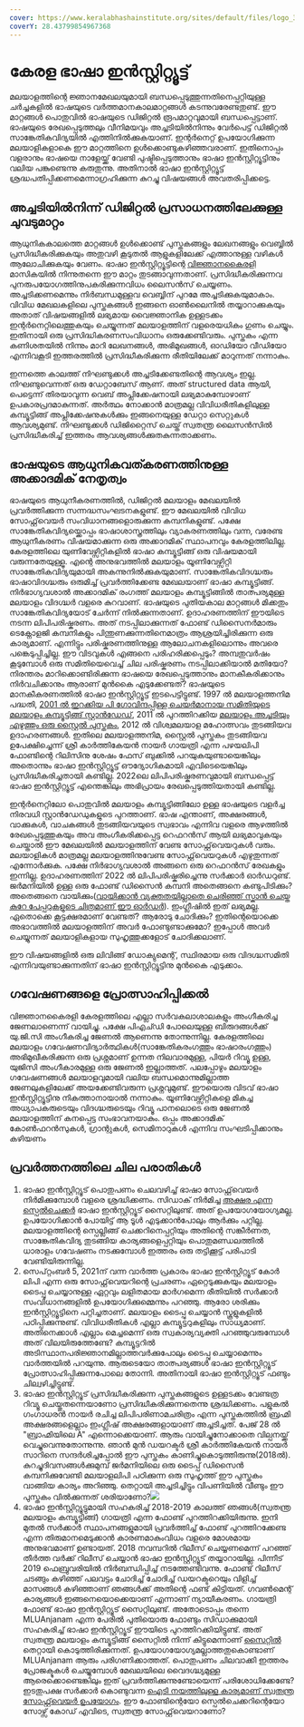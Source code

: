 ```yaml
---
cover: https://www.keralabhashainstitute.org/sites/default/files/logo_3_0.png
coverY: 28.43799854967368
---
```


# കേരള ഭാഷാ ഇൻസ്റ്റിറ്റ്യൂട്ട്



മലയാളത്തിന്റെ ജ്ഞാനമേഖലയുമായി ബന്ധപ്പെടുത്തുന്നതിനെപ്പറ്റിയുള്ള ചർച്ചകളിൽ ഭാഷയുടെ വർത്തമാനകാലമാറ്റങ്ങൾ കടന്നുവരേണ്ടതുണ്ട്. ഈ മാറ്റങ്ങൾ പൊതുവിൽ ഭാഷയുടെ ഡിജിറ്റൽ രൂപമാറ്റവുമായി ബന്ധപ്പെട്ടാണ്. ഭാഷയുടെ രേഖപ്പെടുത്തലും വീനിമയവും അച്ചടിയിൽനിന്നും വേർപെട്ട് ഡിജിറ്റൽ സാങ്കേതികവിദ്യയിൽ എത്തിനിൽക്കുകയാണ്. ഇന്റർനെറ്റ് ഉപയോഗിക്കുന്ന മലയാളികളാകെ ഈ മാറ്റത്തിനെ ഉൾക്കൊണ്ടുകഴിഞ്ഞവരാണ്. ഇതിനൊപ്പം വളരാനും ഭാഷയെ നാളേയ്ക്ക് വേണ്ടി പുഷ്ടിപ്പെടുത്താനും ഭാഷാ ഇൻസ്റ്റിറ്റ്യൂട്ടിനും വലിയ പങ്കുണ്ടെന്നു കരുതുന്നു. അതിനാൽ ഭാഷാ ഇൻസ്റ്റിറ്റ്യൂട്ട് ശ്രദ്ധപതിപ്പിക്കണമെന്നാഗ്രഹിക്കുന്ന കുറച്ചു വിഷയങ്ങൾ അവതരിപ്പിക്കട്ടെ.

## അച്ചടിയിൽനിന്ന് ഡിജിറ്റൽ പ്രസാധനത്തിലേക്കുള്ള ചുവടുമാറ്റം

ആധുനികകാലത്തെ മാറ്റങ്ങൾ ഉൾക്കൊണ്ട് പുസ്തകങ്ങളും ലേഖനങ്ങളും വെബ്ബിൽ പ്രസിദ്ധീകരിക്കുകയും അതുവഴി കൂടുതൽ ആളുകളിലേക്ക് എത്താനുള്ള വഴികൾ ആലോചിക്കുകയും വേണം. ഭാഷാ ഇൻസ്റ്റിറ്റ്യൂട്ടിന്റെ [വിജ്ഞാനകൈരളി](https://www.keralabhashainstitute.org/node/173) മാസികയിൽ നിന്നുതന്നെ ഈ മാറ്റം തുടങ്ങാവുന്നതാണ്. പ്രസിദ്ധീകരിക്കുന്നവ പുനരുപയോഗത്തിനുപകരിക്കുന്നവിധം ലൈസൻസ് ചെയ്യണം. അച്ചടിക്കണമെന്നും നിർബന്ധമുള്ളവ വെബ്ബിന് പുറമേ അച്ചടിക്കുകയുമാകാം. വിവിധ മേഖലകളിലെ പുസ്തകങ്ങൾ ഇങ്ങനെ ഓൺലൈനിൽ തയ്യാറാക്കുകയും അതാത് വിഷയങ്ങളിൽ ലഭ്യമായ വൈജ്ഞാനിക ഉള്ളടക്കം ഇന്റർനെറ്റിലെത്തുകയും ചെയ്യുന്നത് മലയാളത്തിന് വളരെയധികം ഗുണം ചെയ്യും. ഇതിനായി ഒരു പ്രസിദ്ധികരണസംവിധാനം ഒരുക്കേണ്ടിവരും. പുസ്തകം എന്ന കണിശതയിൽ നിന്നും മാറി ലേഖനങ്ങൾ, അഭിമുഖങ്ങൾ, ഓഡിയോ വീഡിയോ എന്നിവകൂടി ഇത്തരത്തിൽ പ്രസിദ്ധീകരിക്കുന്ന രീതിയിലേക്ക് മാറുന്നത് നന്നാകും.

ഇന്നത്തെ കാലത്ത് നിഘണ്ടുക്കൾ അച്ചടിക്കേണ്ടതിന്റെ ആവശ്യം ഇല്ല. നിഘണ്ടുവെന്നത് ഒരു ഡേറ്റാബേസ് ആണ്. അത് structured data ആയി, പെട്ടെന്ന് തിരയാവുന്ന വെബ് അപ്ലിക്കേഷനായി ലഭ്യമാകുമ്പോഴാണ് ഉപകാരപ്രദമാകുന്നത്. അർത്ഥം നോക്കാൻ മാത്രമല്ല വിവിധരീതികളിലുള്ള കമ്പ്യൂട്ടിങ്ങ് അപ്ലിക്കേഷനുകൾക്കും ഇങ്ങനെയുള്ള ഡേറ്റാ സെറ്റുകൾ ആവശ്യമുണ്ട്. നിഘണ്ടുക്കൾ ഡിജിറ്റൈസ് ചെയ്ത് സ്വതന്ത്ര ലൈസൻസിൽ പ്രസിദ്ധീകരിച്ച് ഇത്തരം ആവശ്യങ്ങൾക്കുതകുന്നതാക്കണം.

## ഭാഷയുടെ ആധുനികവത്കരണത്തിനുള്ള അക്കാദമിക് നേതൃത്വം

ഭാഷയുടെ ആധുനീകരണത്തിൽ, ഡിജിറ്റൽ മലയാളം മേഖലയിൽ പ്രവർത്തിക്കുന്ന സന്നദ്ധസംഘടനകളുണ്ട്. ഈ മേഖലയിൽ വിവിധ സോഫ്റ്റ്‌വെയർ സംവിധാനങ്ങളൊരുക്കുന്ന കമ്പനികളുണ്ട്. പക്ഷേ സാങ്കേതികവിദ്യയ്ക്കൊപ്പം ഭാഷാശാസ്ത്രത്തിലും വ്യാകരണത്തിലും വന്ന, വരേണ്ട ആധുനീകരണം വിഷയമാക്കുന്ന ഒരു അക്കാദമിക് സ്ഥാപനവും കേരളത്തിലില്ല. കേരളത്തിലെ യുണിവേഴ്സിറ്റികളിൽ ഭാഷാ കമ്പ്യൂട്ടിങ്ങ് ഒരു വിഷയമായി വരുന്നതേയുള്ളൂ. എന്റെ അനുഭവത്തിൽ മലയാളം യൂണിവേഴ്സിറ്റി സാങ്കേതികവിദ്യയുമായി അകന്നുനിൽക്കുകയുമാണ്. സാങ്കേതികവിദഗ്ദ്ധരും ഭാഷാവിദഗ്ദ്ധരും ഒരുമിച്ച് പ്രവർത്തിക്കേണ്ട മേഖലയാണ് ഭാഷാ കമ്പ്യൂട്ടിങ്ങ്. നിർഭാഗ്യവശാൽ അക്കാദമിക് രംഗത്ത് മലയാളം കമ്പ്യൂട്ടിങ്ങിൽ താത്പര്യമുള്ള മലയാളം വിദഗ്ദ്ധർ വളരെ കുറവാണ്. ഭാഷയുടെ പുതിയകാല മാറ്റങ്ങൾ മിക്കതും സാങ്കേതികവിദ്യയോട് ചേർന്ന് നിൽക്കുന്നതാണ്. ഉദാഹരണത്തിന് ഈയിടെ നടന്ന ലിപിപരിഷ്കരണം. അത് നടപ്പിലാക്കുന്നത് ഫോണ്ട് ഡിസൈനർമാരും ടെക്നോളജി കമ്പനികളും പിന്തുണക്കുന്നതിനെമാത്രം ആശ്രയിച്ചിരിക്കുന്ന ഒരു കാര്യമാണ്. എന്നിട്ടും പരിഷ്കരണത്തിനുള്ള ആലോചനകളിലൊന്നും അവരെ പങ്കെടുപ്പിച്ചില്ല. ഈ വിടവുകൾ എങ്ങനെ പരിഹരിക്കപ്പെടും? അമ്പതുവർഷം കൂടുമ്പോൾ ഒരു സമിതിയെവെച്ച് ചില പരിഷ്കരണം നടപ്പിലാക്കിയാൽ മതിയോ? നിരന്തരം മാറിക്കൊണ്ടിരിക്കുന്ന ഭാഷയെ രേഖപ്പെടുത്താനും മാനകീകരിക്കാനും നിർവചിക്കാനും ആരാണ് മുൻകൈ എടുക്കേണ്ടത്? ഭാഷയുടെ മാനകീകരണത്തിൽ ഭാഷാ ഇൻസ്റ്റിറ്റ്യൂട്ട് ഇടപെട്ടിട്ടുണ്ട്. 1997 ൽ മലയാളത്തനിമ പദ്ധതി, [2001 ൽ ഇറക്കിയ പി ഗോവിന്ദപ്പിള്ള ചെയർമാനായ സമിതിയുടെ മലയാളം കമ്പ്യൂട്ടിങ്ങ് സ്റ്റാൻഡേഡ്](https://www.keralabhashainstitute.org/sites/default/files/inline-files/malayalam%20standardization%20report\_2.pdf), 2011 ൽ പുറത്തിറക്കിയ [മലയാളം അച്ചടിയും എഴുത്തും ഒരു സ്റ്റൈൽ പുസ്തകം](https://www.keralabhashainstitute.org/sites/default/files/inline-files/Orustyle%20pusthakam.pdf), 2012 ൽ വിശ്വമലയാള മഹോത്സവം തുടങ്ങിയവ ഉദാഹരണങ്ങൾ. ഇതിലെ മലയാളത്തനിമ, സ്റ്റൈൽ പുസ്തകം തുടങ്ങിയവ ഉപേക്ഷിച്ചെന്ന് ശ്രീ കാർത്തികേയൻ നായർ ഗായത്രി എന്ന പഴയലിപി ഫോണ്ടിന്റെ റിലിസിനു ശേഷം ഫേസ് ബുക്കിൽ പറയുകയുണ്ടായെങ്കിലും അതൊന്നും ഭാഷാ ഇൻസ്റ്റിറ്റ്യൂട്ട് ഔദ്യോഗികമായി എവിടെയെങ്കിലും പ്രസിദ്ധീകരിച്ചതായി കണ്ടില്ല. 2022ലെ ലിപിപരിഷ്കരണവുമായി ബന്ധപ്പെട്ട് ഭാഷാ ഇൻസ്റ്റിറ്റ്യൂട്ട് എന്തെങ്കിലും അഭിപ്രായം രേഖപ്പെടുത്തിയതായി കണ്ടില്ല.

ഇന്റർനെറ്റിലോ പൊതുവിൽ മലയാളം കമ്പ്യൂട്ടിങ്ങിലോ ഉള്ള ഭാഷയുടെ വളർച്ച നിരവധി സ്റ്റാൻഡേഡുകളുടെ പുറത്താണ്. ഭാഷ എന്താണ്, അക്ഷരങ്ങൾ, വാക്കുകൾ, വാചകങ്ങൾ തുടങ്ങിയവയുടെ സ്വഭാവം എന്നിവ വളരെ ആഴത്തിൽ രേഖപ്പെടുത്തുകയും അവ അംഗീകരിക്കപ്പെട്ട റെഫറൻസ് ആയി ലഭ്യമാവുകയും ചെയ്താൽ ഈ മേഖലയിൽ മലയാളത്തിന് വേണ്ട സോഫ്റ്റ്‌വെയറുകൾ വരും. മലയാളികൾ മാത്രമല്ല മലയാളത്തിനുവേണ്ട സോഫ്റ്റ്‌വെയറുകൾ എഴുതുന്നത് എന്നോർക്കുക. പക്ഷേ നിർഭാഗ്യവശാൽ അങ്ങനെ ഒരു റെഫറൻസ് രേഖകളും ഇന്നില്ല. ഉദാഹരണത്തിന് 2022 ൽ ലിപിപരിഷ്കരിച്ചെന്നു സർക്കാർ ഓർഡറുണ്ട്. ജർമനിയിൽ ഉള്ള ഒരു ഫോണ്ട് ഡിസൈൻ കമ്പനി അതെങ്ങനെ കണ്ടുപിടിക്കും? അതെങ്ങനെ വായിക്കും([വായിക്കാൻ വ്യക്തതയില്ലാതെ ചെരിഞ്ഞ് സ്കാൻ ചെയ്ത കുറേ പേപ്പറുകളുടെ ചിത്രമാണ് ഈ ഓർഡർ](https://archive.org/download/malayalam-script-reformation-2022/Malayalam%20Script%20Reformation%202022.pdf)). ഇംഗ്ലീഷിൽ ഇത് ലഭ്യമല്ല. ഏതൊക്കെ കൂട്ടക്ഷരമാണ് വേണ്ടത്? ആരോടു ചോദിക്കും? ഇതിന്റെയൊക്കെ അഭാവത്തിൽ മലയാളത്തിന് അവർ ഫോണ്ടുണ്ടാക്കുമോ? ഇപ്പോൾ അവർ ചെയ്യുന്നത് മലയാളികളായ സുഹൃത്തുക്കളോട് ചോദിക്കലാണ്.

ഈ വിഷയങ്ങളിൽ ഒരു ലിവിങ്ങ് ഡോക്യുമെന്റ്, സ്ഥിരമായ ഒരു വിദഗ്ദ്ധസമിതി എന്നിവയുണ്ടാക്കുന്നതിന് ഭാഷാ ഇൻസ്റ്റിറ്റ്യൂട്ടിനു മുൻകൈ എടുക്കാം.

## ഗവേഷണങ്ങളെ പ്രോത്സാഹിപ്പിക്കൽ

വിജ്ഞാനകൈരളി കേരളത്തിലെ എല്ലാ സർവകലാശാലകളും അംഗീകരിച്ച ജേണലാണെന്ന് വായിച്ചു. പക്ഷേ പിഎച്ഡി പോലെയുള്ള ബിരുദങ്ങൾക്ക് യു.ജി.സി അംഗീകരിച്ച ജേണൽ ആണെന്നു തോന്നുന്നില്ല. കേരളത്തിലെ മലയാളം ഗവേഷണവിദ്യാർത്ഥികൾ(സാങ്കേതികരംഗത്തും ഭാഷാരംഗത്തും) അഭിമുഖീകരിക്കുന്ന ഒരു പ്രശ്നമാണ് ഉന്നത നിലവാരമുള്ള, പിയർ റിവ്യൂ ഉള്ള, യുജിസി അംഗീകാരമുള്ള ഒരു ജേണൽ ഇല്ലാത്തത്. പലപ്പോഴും മലയാളം ഗവേഷണങ്ങൾ മലയാളവുമായി വലിയ ബന്ധമൊന്നുമില്ലാത്ത ജേണലുകളിലേക്ക് അയക്കേണ്ടിവരുന്ന പ്രശ്നവുമുണ്ട്. ഈയൊരു വിടവ് ഭാഷാ ഇൻസ്റ്റിറ്റ്യൂട്ടിനു നികത്താനായാൽ നന്നാകും. യൂണിവേഴ്സിറ്റികളെ മികച്ച അധ്യാപകരുടെയും വിദഗ്ദ്ധരുടെയും റിവ്യൂ പാനലൊടെ ഒരു ജേണൽ മലയാളത്തിന് കനപ്പെട്ട സംഭാവനയാകും. ഒപ്പം അക്കാദമിക് കോൺഫറൻസുകൾ, ഗ്രാന്റുകൾ, സെമിനാറുകൾ എന്നിവ സംഘടിപ്പിക്കാനും കഴിയണം

## പ്രവർത്തനത്തിലെ ചില പരാതികൾ

1. ഭാഷാ ഇൻസ്റ്റിറ്റ്യൂട് പൊതുപണം ചെലവഴിച്ച് ഭാഷാ സോഫ്റ്റ്‌വെയർ നിർമിക്കുമ്പോൾ വളരെ ശ്രദ്ധിക്കണം. സിഡാക് നിർമിച്ച [അക്ഷര എന്ന സ്പെൽചെക്കർ](https://210.212.237.177:8015/) ഭാഷാ ഇൻസ്റ്റിറ്റ്യൂട് സൈറ്റിലുണ്ട്. അത് ഉപയോഗയോഗ്യമല്ല. ഉപയോഗിക്കാൻ പോയിട്ട് ആ ടൂൾ എടുക്കാൻപോലും ആർക്കും പറ്റില്ല. മലയാളത്തിന്റെ സ്പെല്ലിങ്ങ് ചെക്കറിനെപ്പറ്റിയും അതിന്റെ സങ്കീർണത, സാങ്കേതികവിദ്യ തുടങ്ങിയ കാര്യങ്ങളെപ്പറ്റിയും പൊതുമണ്ഡലത്തിൽ ധാരാളം ഗവേഷണം നടക്കുമ്പോൾ ഇത്തരം ഒരു തട്ടിക്കൂട്ട് പരിപാടി വേണ്ടിയിരുന്നില്ല.
2. സെപ്റ്റംബർ 5, 2021ന് വന്ന വാർത്ത പ്രകാരം ഭാഷാ ഇൻസ്റ്റിറ്റ്യൂട് കോർ ലിപി എന്ന ഒരു സോഫ്റ്റ്‌വെയറിന്റെ പ്രചരണം ഏറ്റെടുക്കുകയും മലയാളം ടൈപ്പു ചെയ്യാനുള്ള ഏറ്റവും ലളിതമായ മാർഗമെന്ന രീതിയിൽ സർക്കാർ സംവിധാനങ്ങളിൽ ഉപയോഗിക്കുമ്മെന്നും പറഞ്ഞു. ആരോ ശരിക്കും ഇൻസ്റ്റിറ്റ്യൂട്ടിനെ പറ്റിച്ചതാണ്. മലയാളം ടൈപ്പു ചെയ്യാൻ സ്കൂളുകളിൽ പഠിപ്പിക്കുന്നുണ്ട്. വിവിധരീതികൾ എല്ലാ കമ്പ്യൂട്ടറുകളിലും സാധ്യമാണ്. അതിനെക്കാൾ എല്ലാം മെച്ചമെന്ന് ഒരു സ്വകാര്യവ്യക്തി പറഞ്ഞുവരുമ്പോൾ അത് വിലയിരുത്തേണ്ടേ? കമ്പ്യൂട്ടറിൽ അടിസ്ഥാനപരിജ്ഞാനമില്ലാത്തവർക്കുപോലും ടൈപ്പു ചെയ്യാമെന്നും വാർത്തയിൽ പറയുന്നു. ആരുടെയോ താത്പര്യങ്ങൾ ഭാഷാ ഇൻസ്റ്റിറ്റ്യൂട് പ്രോത്സാഹിപ്പിക്കുന്നപോലെ തോന്നി. അതിനായി ഭാഷാ ഇൻസ്റ്റിറ്റ്യൂട് ഫണ്ടും ചില്വഴിച്ചിട്ടുണ്ട്.<img src="../../.gitbook/assets/image (124).png" alt="" data-size="original">
3. ഭാഷാ ഇൻസ്റ്റിറ്റ്യൂട് പ്രസിദ്ധീകരിക്കുന്ന പുസ്തകങ്ങളുടെ ഉള്ളടക്കം വേണ്ടത്ര റിവ്യൂ ചെയ്തുതന്നെയാണോ പ്രസിദ്ധീകരിക്കുന്നതെന്നു ശ്രദ്ധിക്കണം. പളുകൽ ഗംഗാധരൻ നായർ രചിച്ച ലിപിപരിണാമചരിത്രം എന്ന പുസ്തകത്തിൽ ബ്രഹ്മി അക്ഷരങ്ങളെല്ലാം ഇംഗ്ലീഷ് അക്ഷരങ്ങളായാണ് അച്ചടിച്ചത്. പേജ് 28 ൽ "ബ്രാഹ്മിയിലെ A" എന്നൊക്കെയാണ്. ആരും വായിച്ചുനോക്കാതെ വില്പനയ്ക്ക് വെച്ചുവെന്നുതോന്നുന്നു. ഞാൻ മുൻ ഡയറക്ടർ ശ്രീ കാർത്തികേയൻ നായർ സാറിനെ സന്ദർശിച്ചപ്പോൽ ഈ പുസ്തകം കാണിച്ചുകൊടുത്തിരുന്നു(2018ൽ). കുറച്ചുദിവസങ്ങൾക്കുമുമ്പ് ജർമനിയിലെ ഒരു ടൈപ്പ് ഡിസൈൻ കമ്പനിക്കുവേണ്ടി മലയാളലിപി പഠിക്കുന്ന ഒരു സുഹൃത്ത് ഈ പുസ്തകം വാങ്ങിയ കാര്യം അറിഞ്ഞു. തെറ്റായി അച്ചടിച്ചിട്ടും വിപണിയിൽ വീണ്ടും ഈ പുസ്തകം വിൽക്കുന്നത് ശരിയാണോ?![](<../../.gitbook/assets/image (126).png>)<img src="../../.gitbook/assets/image (119).png" alt="" data-size="original">
4. ഭാഷാ ഇൻസ്റ്റിറ്റ്യൂട്ടുമായി സഹകരിച്ച് 2018-2019 കാലത്ത് ഞങ്ങൾ(സ്വതന്ത്ര മലയാളം കമ്പ്യൂട്ടിങ്ങ്) ഗായത്രി എന്ന ഫോണ്ട് പുറത്തിറക്കിയിരുന്നു. ഇനി മുതൽ സർക്കാർ സ്ഥാപനങ്ങളുമായി പ്രവർത്തിച്ച് ഫോണ്ട് പുറത്തിറക്കേണ്ട എന്ന തിരുമാനമെടുക്കാൻ കാരണമാകുംവിധം വളരെ മോശമായ അനുഭവമാണ് ഉണ്ടായത്. 2018 നവമ്പറിൽ റിലീസ് ചെയ്യണമെന്ന് പറഞ്ഞ് തീർത്ത വർക്ക് റിലീസ് ചെയ്യാൻ ഭാഷാ ഇൻസ്റ്റിറ്റ്യൂട് തയ്യാറായില്ല. പിന്നീട് 2019 ഫെബ്രുവരിയിൽ നിർബന്ധിപ്പിച്ച് നടത്തേണ്ടിവന്നു. ഫോണ്ട് റിലീസ് ചടങ്ങും കഴിഞ്ഞ് പലവട്ടം ചോദിച്ച് ചോദിച്ച് ഡയറക്ടറെയും വിളിച്ച് മാസങ്ങൾ കഴിഞ്ഞാണ് ഞങ്ങൾക്ക് അതിന്റെ ഫണ്ട് കിട്ടിയത്. ഗവൺമെന്റ് കാര്യങ്ങൾ ഇങ്ങനെയൊക്കെയാണ് എന്നാണ് ന്യായീകരണം. ഗായത്രി ഫോണ്ട് ഭാഷാ ഇൻസ്റ്റിറ്റ്യൂട് സൈറ്റിലുണ്ട്. അതോടൊപ്പം തന്നെ MLUAnjanam എന്ന പേരിൽ പുതിയൊരു ഫോണ്ടും സിഡാക്കുമായി സഹകരിച്ച് ഭാഷാ ഇൻസ്റ്റിറ്റ്യൂട് ഈയിടെ പുറത്തിറക്കിയിട്ടുണ്ട്. അത് സ്വതന്ത്ര മലയാളം കമ്പ്യൂട്ടിങ്ങ് സൈറ്റിൽ നിന്ന് കിട്ടുമെന്നാണ് [സൈറ്റിൽ](https://www.keralabhashainstitute.org/node/404/) തെറ്റായി കൊടുത്തിരിക്കുന്നത്. ഉപയോഗയോഗ്യമല്ലാത്തതുകൊണ്ടാണ് MLUAnjanam ആരും പരിഗണിക്കാത്തത്. പൊതുപണം ചിലവാക്കി ഇത്തരം പ്രോജക്ടുകൾ ചെയ്യുമ്പോൾ മേഖലയിലെ വൈദഗ്ദ്ധ്യമുള്ള ആരെക്കൊണ്ടെങ്കിലും ഇത് പ്രവർത്തിക്കുന്നുണ്ടോയെന്ന് പരിശോധിക്കേണ്ടേ? ഇടതുപക്ഷ സർക്കാർ കൊണ്ടുവന്ന [ഐടി നയത്തിലുള്ള കാര്യമാണ് സ്വതന്ത്ര സോഫ്റ്റ്‌വെയർ ഉപയോഗം](https://document.kerala.gov.in/Porteddata/documents/10180/2b4ad075-0f50-4eb9-912d-026bd589877c). ഈ ഫോണ്ടിന്റെയോ സ്പെൽചെക്കറിന്റെയോ സോഴ്സ് കോഡ് എവിടെ, സ്വതന്ത്ര സോഫ്റ്റ്‌വെയറാണോ?
